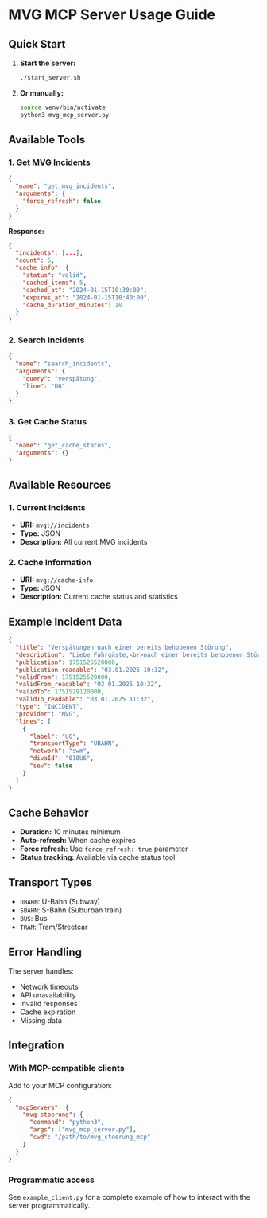 # MVG MCP Server Usage Guide

## Quick Start

1. **Start the server:**
   ```bash
   ./start_server.sh
   ```

2. **Or manually:**
   ```bash
   source venv/bin/activate
   python3 mvg_mcp_server.py
   ```

## Available Tools

### 1. Get MVG Incidents
```json
{
  "name": "get_mvg_incidents",
  "arguments": {
    "force_refresh": false
  }
}
```

**Response:**
```json
{
  "incidents": [...],
  "count": 5,
  "cache_info": {
    "status": "valid",
    "cached_items": 5,
    "cached_at": "2024-01-15T10:30:00",
    "expires_at": "2024-01-15T10:40:00",
    "cache_duration_minutes": 10
  }
}
```

### 2. Search Incidents
```json
{
  "name": "search_incidents",
  "arguments": {
    "query": "verspätung",
    "line": "U6"
  }
}
```

### 3. Get Cache Status
```json
{
  "name": "get_cache_status",
  "arguments": {}
}
```

## Available Resources

### 1. Current Incidents
- **URI:** `mvg://incidents`
- **Type:** JSON
- **Description:** All current MVG incidents

### 2. Cache Information
- **URI:** `mvg://cache-info`
- **Type:** JSON
- **Description:** Current cache status and statistics

## Example Incident Data

```json
{
  "title": "Verspätungen nach einer bereits behobenen Störung",
  "description": "Liebe Fahrgäste,<br>nach einer bereits behobenen Störung...",
  "publication": 1751525520000,
  "publication_readable": "03.01.2025 10:32",
  "validFrom": 1751525520000,
  "validFrom_readable": "03.01.2025 10:32",
  "validTo": 1751529120000,
  "validTo_readable": "03.01.2025 11:32",
  "type": "INCIDENT",
  "provider": "MVG",
  "lines": [
    {
      "label": "U6",
      "transportType": "UBAHN",
      "network": "swm",
      "divaId": "010U6",
      "sev": false
    }
  ]
}
```

## Cache Behavior

- **Duration:** 10 minutes minimum
- **Auto-refresh:** When cache expires
- **Force refresh:** Use `force_refresh: true` parameter
- **Status tracking:** Available via cache status tool

## Transport Types

- `UBAHN`: U-Bahn (Subway)
- `SBAHN`: S-Bahn (Suburban train)
- `BUS`: Bus
- `TRAM`: Tram/Streetcar

## Error Handling

The server handles:
- Network timeouts
- API unavailability
- Invalid responses
- Cache expiration
- Missing data

## Integration

### With MCP-compatible clients
Add to your MCP configuration:

```json
{
  "mcpServers": {
    "mvg-stoerung": {
      "command": "python3",
      "args": ["mvg_mcp_server.py"],
      "cwd": "/path/to/mvg_stoerung_mcp"
    }
  }
}
```

### Programmatic access
See `example_client.py` for a complete example of how to interact with the server programmatically.